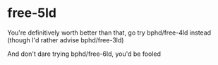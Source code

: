 # free-5ld

You're definitively worth better than that, go try bphd/free-4ld instead (though I'd rather advise bphd/free-3ld)

And don't dare trying bphd/free-6ld, you'd be fooled
